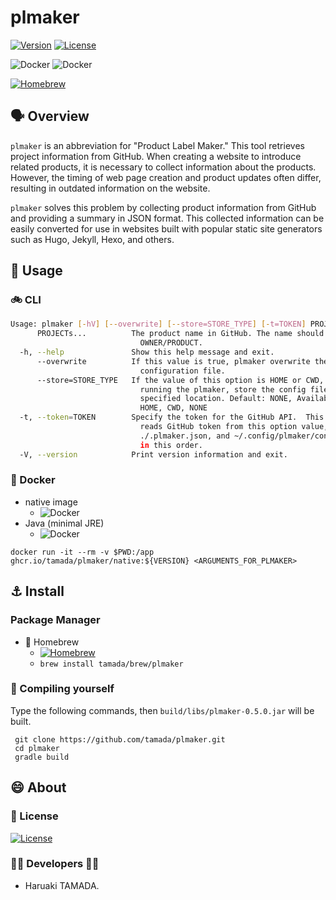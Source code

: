 # plmaker

[![Version](https://img.shields.io/badge/Version-v${VERSION_DH}-green)](https://github.com/tamada/plmaker/releases/tag/v${VERSION)
[![License](https://img.shields.io/badge/License-Apache--2.0-green)](https://github.com/tamada/plmaker/blob/main/LICENSE)

![Docker](https://img.shields.io/static/v1?label=Docker&message=ghcr.io/tamada/plmaker/native:${VERSION}&color=green&logo=docker)
![Docker](https://img.shields.io/static/v1?label=Docker&message=ghcr.io/tamada/plmaker/java:${VERSION}&color=green&logo=docker)

[![Homebrew](https://img.shields.io/badge/Homebrew-tamada/brew/plmaker-green?logo=homebrew)](https://github.com/tamada/homebrew-brew)

## :speaking_head: Overview

`plmaker` is an abbreviation for "Product Label Maker."
This tool retrieves project information from GitHub.
When creating a website to introduce related products,
it is necessary to collect information about the products.
However, the timing of web page creation and product updates often differ,
resulting in outdated information on the website.

`plmaker` solves this problem by collecting product information from GitHub and
providing a summary in JSON format.
This collected information can be easily converted for use in websites built with
popular static site generators such as Hugo, Jekyll, Hexo, and others.


## :runner: Usage

### :bike: CLI

```sh
Usage: plmaker [-hV] [--overwrite] [--store=STORE_TYPE] [-t=TOKEN] PROJECTs...
      PROJECTs...          The product name in GitHub. The name should form
                             OWNER/PRODUCT.
  -h, --help               Show this help message and exit.
      --overwrite          If this value is true, plmaker overwrite the
                             configuration file.
      --store=STORE_TYPE   If the value of this option is HOME or CWD, after
                             running the plmaker, store the config file to the
                             specified location. Default: NONE, Available:
                             HOME, CWD, NONE
  -t, --token=TOKEN        Specify the token for the GitHub API.  This product
                             reads GitHub token from this option value, 
                             ./.plmaker.json, and ~/.config/plmaker/config.json
                             in this order.
  -V, --version            Print version information and exit.
```

### :whale: Docker

* native image
  * ![Docker](https://img.shields.io/static/v1?label=Docker&message=ghcr.io/tamada/plmaker/native:${VERSION}&color=green&logo=docker)
* Java (minimal JRE)
  * ![Docker](https://img.shields.io/static/v1?label=Docker&message=ghcr.io/tamada/plmaker/java:${VERSION}&color=green&logo=docker)

```shell
docker run -it --rm -v $PWD:/app ghcr.io/tamada/plmaker/native:${VERSION} <ARGUMENTS_FOR_PLMAKER>
```
  
## :anchor: Install

### Package Manager

* :beer: Homebrew
  * [![Homebrew](https://img.shields.io/badge/Homebrew-tamada/brew/plmaker-green?logo=homebrew)](https://github.com/tamada/homebrew-brew)
  * `brew install tamada/brew/plmaker`


### :muscle: Compiling yourself

Type the following commands, then `build/libs/plmaker-0.5.0.jar` will be built.

```shell
 git clone https://github.com/tamada/plmaker.git
 cd plmaker
 gradle build
```

## :smile: About

### :scroll: License

[![License](https://img.shields.io/badge/License-Apache--2.0-green)](https://github.com/tamada/plmaker/blob/main/LICENSE)

### :man_office_worker: Developers :woman_office_worker:

* Haruaki TAMADA.


